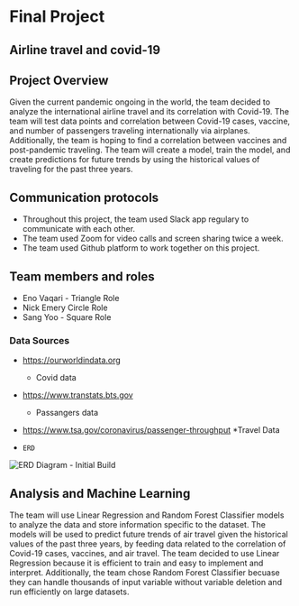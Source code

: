 # Final Project 

## Airline travel and covid-19


## Project Overview
Given the current pandemic ongoing in the world, the team decided to analyze the international airline travel and its correlation with Covid-19. The team will test data points and correlation between Covid-19 cases, vaccine, and number of passengers traveling internationally via airplanes. Additionally, the team is hoping to find a correlation between vaccines and post-pandemic traveling. The team will create a model, train the model, and create predictions for future trends by using the historical values of traveling for the past three years.

## Communication protocols
* Throughout this project, the team used Slack app regulary to communicate with each other.
* The team used Zoom for video calls and screen sharing twice a week.
* The team used Github platform to work together on this project.

## Team members and roles
* Eno Vaqari - Triangle Role
* Nick Emery Circle Role
* Sang Yoo - Square Role

### Data Sources

* https://ourworldindata.org
  * Covid data
* https://www.transtats.bts.gov
  * Passangers data
* https://www.tsa.gov/coronavirus/passenger-throughput
   *Travel Data
  
*     ERD
![ERD Diagram - Initial Build](https://user-images.githubusercontent.com/98061420/173248159-a223498c-5451-4b34-995b-0ccc56a7d7cb.PNG)

## Analysis and Machine Learning 

The team will use Linear Regression and Random Forest Classifier models to analyze the data and store information specific to the dataset. The models will be used to predict future trends of air travel given the historical values of the past three years, by feeding data related to the correlation of Covid-19 cases, vaccines, and air travel. The team decided to use Linear Regression because it is efficient to train and easy to implement and interpret. Additionally, the team chose Random Forest Classifier becuase they can handle thousands of input variable without variable deletion and run efficiently on large datasets. 
